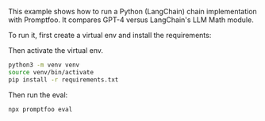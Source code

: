 This example shows how to run a Python (LangChain) chain implementation with Promptfoo. It compares GPT-4 versus LangChain's LLM Math module.

To run it, first create a virtual env and install the requirements:

Then activate the virtual env.

```sh
python3 -m venv venv
source venv/bin/activate
pip install -r requirements.txt
```

Then run the eval:

```
npx promptfoo eval
```
